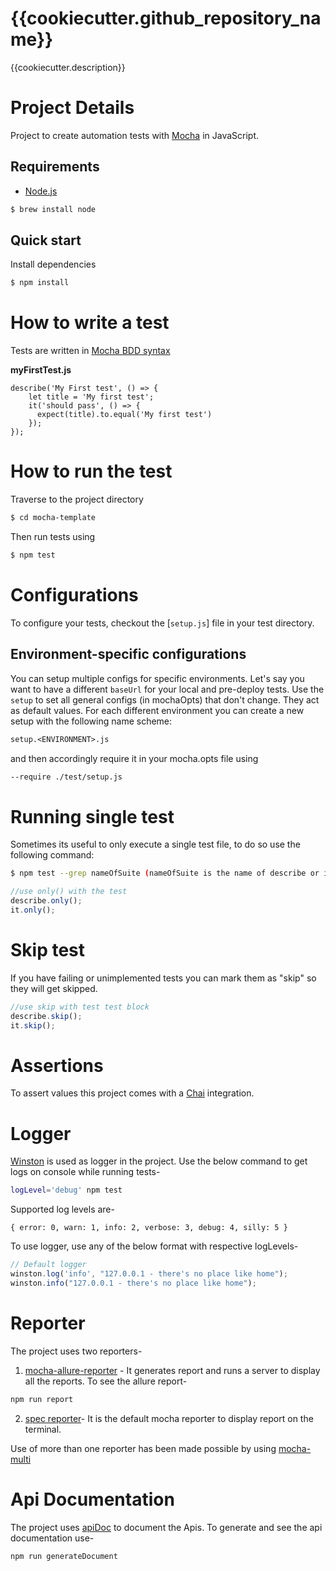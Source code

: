 # {{cookiecutter.github_repository_name}}
{{cookiecutter.description}}

Project Details
====================

Project to create automation tests  with [Mocha](https://mochajs.org/) in JavaScript.

## Requirements

- [Node.js](https://nodejs.org/en/) 
```sh
$ brew install node
```

## Quick start
Install dependencies
```sh
$ npm install
```

# How to write a test

Tests are written in [Mocha BDD syntax](https://mochajs.org/)


__myFirstTest.js__
```mocha
describe('My First test', () => {
    let title = 'My first test';
    it('should pass', () => {
      expect(title).to.equal('My first test')
    });
});

```

# How to run the test

Traverse to the project directory

```sh
$ cd mocha-template
```
Then run tests using
```sh
$ npm test
```

# Configurations

To configure your tests, checkout the [`setup.js`] file in your test directory.

## Environment-specific configurations

You can setup multiple configs for specific environments. Let's say you want to have a different `baseUrl` for
your local and pre-deploy tests. Use the `setup` to set all general configs (in mochaOpts) that don't change.
They act as default values. For each different environment you can create a new setup with the following name
scheme:

```txt
setup.<ENVIRONMENT>.js
```
and then accordingly require it in your mocha.opts file using
```txt
--require ./test/setup.js
```

# Running single test
Sometimes its useful to only execute a single test file, to do so use the following command:

```sh
$ npm test --grep nameOfSuite (nameOfSuite is the name of describe or it block)
```
```javascript
//use only() with the test
describe.only();
it.only();
```

# Skip test

If you have failing or unimplemented tests you can mark them as "skip" so they will get skipped.

```javascript
//use skip with test test block
describe.skip();
it.skip();
```

# Assertions

To assert values this project comes with a [Chai](http://chaijs.com/) integration.

# Logger

[Winston](https://github.com/winstonjs/winston) is used as logger in the project. Use the below command to get logs on console while running tests- 
```sh 
logLevel='debug' npm test
```
Supported log levels are-
```
{ error: 0, warn: 1, info: 2, verbose: 3, debug: 4, silly: 5 }
```
To use logger, use any of the below format with respective logLevels-

```javascript
// Default logger
winston.log('info', "127.0.0.1 - there's no place like home");
winston.info("127.0.0.1 - there's no place like home");
```

# Reporter

The project uses two reporters-
1. [mocha-allure-reporter](https://github.com/allure-framework/allure-mocha) - It generates report and runs a server to display all the reports.
To see the allure report-
```sh
npm run report
```

2. [spec reporter](https://mochajs.org/#reporters)- It is the default mocha reporter to display report on the terminal.

Use of more than one reporter has been made possible by using [mocha-multi](https://github.com/glenjamin/mocha-multi)

# Api Documentation
The project uses [apiDoc](http://apidocjs.com/) to document the Apis. To generate and see the api documentation use-
```sh
npm run generateDocument
```
